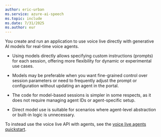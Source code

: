 ```yaml
---
author: eric-urban
ms.service: azure-ai-speech
ms.topic: include
ms.date: 7/31/2025
ms.author: eur
---
```


You create and run an application to use voice live directly with generative AI models for real-time voice agents.

- Using models directly allows specifying custom instructions (prompts) for each session, offering more flexibility for dynamic or experimental use cases.

- Models may be preferable when you want fine-grained control over session parameters or need to frequently adjust the prompt or configuration without updating an agent in the portal.

- The code for model-based sessions is simpler in some respects, as it does not require managing agent IDs or agent-specific setup.

- Direct model use is suitable for scenarios where agent-level abstraction or built-in logic is unnecessary.

To instead use the voice live API with agents, see the [voice live agents quickstart](/azure/ai-services/speech-service/voice-live-agents-quickstart).
